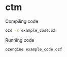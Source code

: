 # ctm

Compiling code
```bash 
ozc -c example_code.oz

```

Running code

```bash 
ozengine example_code.ozf

```
